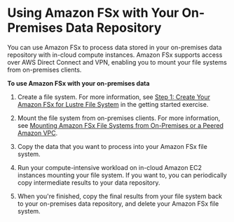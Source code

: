 # Using Amazon FSx with Your On\-Premises Data Repository<a name="fsx-on-premises"></a>

You can use Amazon FSx to process data stored in your on\-premises data repository with in\-cloud compute instances\. Amazon FSx supports access over AWS Direct Connect and VPN, enabling you to mount your file systems from on\-premises clients\.

**To use Amazon FSx with your on\-premises data**

1. Create a file system\. For more information, see [Step 1: Create Your Amazon FSx for Lustre File System](getting-started-step1.md) in the getting started exercise\.

1. Mount the file system from on\-premises clients\. For more information, see [Mounting Amazon FSx File Systems from On\-Premises or a Peered Amazon VPC](mounting-on-premises.md)\.

1. Copy the data that you want to process into your Amazon FSx file system\.

1. Run your compute\-intensive workload on in\-cloud Amazon EC2 instances mounting your file system\. If you want to, you can periodically copy intermediate results to your data repository\.

1. When you're finished, copy the final results from your file system back to your on\-premises data repository, and delete your Amazon FSx file system\.